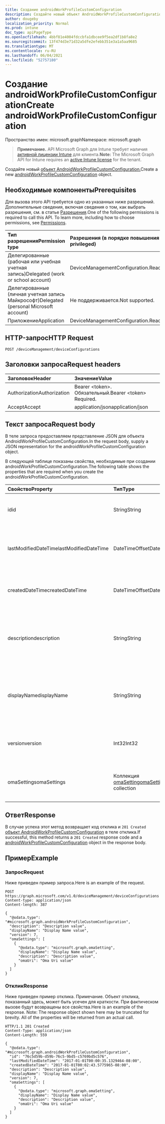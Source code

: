 ```yaml
---
title: Создание androidWorkProfileCustomConfiguration
description: Создайте новый объект AndroidWorkProfileCustomConfiguration.
author: dougeby
localization_priority: Normal
ms.prod: intune
doc_type: apiPageType
ms.openlocfilehash: 4bbf81e4004fdccbfa1dbcee9f5ea2df1b8fa8e2
ms.sourcegitcommit: 13f474d3e71d32a5dfe2efebb351e3a1a5aa9685
ms.translationtype: MT
ms.contentlocale: ru-RU
ms.lasthandoff: 06/04/2021
ms.locfileid: "52757180"
---
```

# <a name="create-androidworkprofilecustomconfiguration"></a><span data-ttu-id="b9c76-103">Создание androidWorkProfileCustomConfiguration</span><span class="sxs-lookup"><span data-stu-id="b9c76-103">Create androidWorkProfileCustomConfiguration</span></span>

<span data-ttu-id="b9c76-104">Пространство имен: microsoft.graph</span><span class="sxs-lookup"><span data-stu-id="b9c76-104">Namespace: microsoft.graph</span></span>

> <span data-ttu-id="b9c76-105">**Примечание.** API Microsoft Graph для Intune требует наличия [активной лицензии Intune](https://go.microsoft.com/fwlink/?linkid=839381) для клиента.</span><span class="sxs-lookup"><span data-stu-id="b9c76-105">**Note:** The Microsoft Graph API for Intune requires an [active Intune license](https://go.microsoft.com/fwlink/?linkid=839381) for the tenant.</span></span>

<span data-ttu-id="b9c76-106">Создайте новый [объект AndroidWorkProfileCustomConfiguration.](../resources/intune-deviceconfig-androidworkprofilecustomconfiguration.md)</span><span class="sxs-lookup"><span data-stu-id="b9c76-106">Create a new [androidWorkProfileCustomConfiguration](../resources/intune-deviceconfig-androidworkprofilecustomconfiguration.md) object.</span></span>

## <a name="prerequisites"></a><span data-ttu-id="b9c76-107">Необходимые компоненты</span><span class="sxs-lookup"><span data-stu-id="b9c76-107">Prerequisites</span></span>
<span data-ttu-id="b9c76-p101">Для вызова этого API требуется одно из указанных ниже разрешений. Дополнительные сведения, включая сведения о том, как выбрать разрешения, см. в статье [Разрешения](/graph/permissions-reference).</span><span class="sxs-lookup"><span data-stu-id="b9c76-p101">One of the following permissions is required to call this API. To learn more, including how to choose permissions, see [Permissions](/graph/permissions-reference).</span></span>

|<span data-ttu-id="b9c76-110">Тип разрешения</span><span class="sxs-lookup"><span data-stu-id="b9c76-110">Permission type</span></span>|<span data-ttu-id="b9c76-111">Разрешения (в порядке повышения привилегий)</span><span class="sxs-lookup"><span data-stu-id="b9c76-111">Permissions (from least to most privileged)</span></span>|
|:---|:---|
|<span data-ttu-id="b9c76-112">Делегированные (рабочая или учебная учетная запись)</span><span class="sxs-lookup"><span data-stu-id="b9c76-112">Delegated (work or school account)</span></span>|<span data-ttu-id="b9c76-113">DeviceManagementConfiguration.ReadWrite.All</span><span class="sxs-lookup"><span data-stu-id="b9c76-113">DeviceManagementConfiguration.ReadWrite.All</span></span>|
|<span data-ttu-id="b9c76-114">Делегированные (личная учетная запись Майкрософт)</span><span class="sxs-lookup"><span data-stu-id="b9c76-114">Delegated (personal Microsoft account)</span></span>|<span data-ttu-id="b9c76-115">Не поддерживается.</span><span class="sxs-lookup"><span data-stu-id="b9c76-115">Not supported.</span></span>|
|<span data-ttu-id="b9c76-116">Приложение</span><span class="sxs-lookup"><span data-stu-id="b9c76-116">Application</span></span>|<span data-ttu-id="b9c76-117">DeviceManagementConfiguration.ReadWrite.All</span><span class="sxs-lookup"><span data-stu-id="b9c76-117">DeviceManagementConfiguration.ReadWrite.All</span></span>|

## <a name="http-request"></a><span data-ttu-id="b9c76-118">HTTP-запрос</span><span class="sxs-lookup"><span data-stu-id="b9c76-118">HTTP Request</span></span>
<!-- {
  "blockType": "ignored"
}
-->
``` http
POST /deviceManagement/deviceConfigurations
```

## <a name="request-headers"></a><span data-ttu-id="b9c76-119">Заголовки запроса</span><span class="sxs-lookup"><span data-stu-id="b9c76-119">Request headers</span></span>
|<span data-ttu-id="b9c76-120">Заголовок</span><span class="sxs-lookup"><span data-stu-id="b9c76-120">Header</span></span>|<span data-ttu-id="b9c76-121">Значение</span><span class="sxs-lookup"><span data-stu-id="b9c76-121">Value</span></span>|
|:---|:---|
|<span data-ttu-id="b9c76-122">Authorization</span><span class="sxs-lookup"><span data-stu-id="b9c76-122">Authorization</span></span>|<span data-ttu-id="b9c76-123">Bearer &lt;token&gt;. Обязательный.</span><span class="sxs-lookup"><span data-stu-id="b9c76-123">Bearer &lt;token&gt; Required.</span></span>|
|<span data-ttu-id="b9c76-124">Accept</span><span class="sxs-lookup"><span data-stu-id="b9c76-124">Accept</span></span>|<span data-ttu-id="b9c76-125">application/json</span><span class="sxs-lookup"><span data-stu-id="b9c76-125">application/json</span></span>|

## <a name="request-body"></a><span data-ttu-id="b9c76-126">Текст запроса</span><span class="sxs-lookup"><span data-stu-id="b9c76-126">Request body</span></span>
<span data-ttu-id="b9c76-127">В теле запроса предоставляем представление JSON для объекта AndroidWorkProfileCustomConfiguration.</span><span class="sxs-lookup"><span data-stu-id="b9c76-127">In the request body, supply a JSON representation for the androidWorkProfileCustomConfiguration object.</span></span>

<span data-ttu-id="b9c76-128">В следующей таблице показаны свойства, необходимые при создании androidWorkProfileCustomConfiguration.</span><span class="sxs-lookup"><span data-stu-id="b9c76-128">The following table shows the properties that are required when you create the androidWorkProfileCustomConfiguration.</span></span>

|<span data-ttu-id="b9c76-129">Свойство</span><span class="sxs-lookup"><span data-stu-id="b9c76-129">Property</span></span>|<span data-ttu-id="b9c76-130">Тип</span><span class="sxs-lookup"><span data-stu-id="b9c76-130">Type</span></span>|<span data-ttu-id="b9c76-131">Описание</span><span class="sxs-lookup"><span data-stu-id="b9c76-131">Description</span></span>|
|:---|:---|:---|
|<span data-ttu-id="b9c76-132">id</span><span class="sxs-lookup"><span data-stu-id="b9c76-132">id</span></span>|<span data-ttu-id="b9c76-133">String</span><span class="sxs-lookup"><span data-stu-id="b9c76-133">String</span></span>|<span data-ttu-id="b9c76-134">Ключ объекта.</span><span class="sxs-lookup"><span data-stu-id="b9c76-134">Key of the entity.</span></span> <span data-ttu-id="b9c76-135">Наследуется от объекта [deviceConfiguration](../resources/intune-deviceconfig-deviceconfiguration.md).</span><span class="sxs-lookup"><span data-stu-id="b9c76-135">Inherited from [deviceConfiguration](../resources/intune-deviceconfig-deviceconfiguration.md)</span></span>|
|<span data-ttu-id="b9c76-136">lastModifiedDateTime</span><span class="sxs-lookup"><span data-stu-id="b9c76-136">lastModifiedDateTime</span></span>|<span data-ttu-id="b9c76-137">DateTimeOffset</span><span class="sxs-lookup"><span data-stu-id="b9c76-137">DateTimeOffset</span></span>|<span data-ttu-id="b9c76-138">Дата и время последнего изменения объекта.</span><span class="sxs-lookup"><span data-stu-id="b9c76-138">DateTime the object was last modified.</span></span> <span data-ttu-id="b9c76-139">Наследуется от объекта [deviceConfiguration](../resources/intune-deviceconfig-deviceconfiguration.md).</span><span class="sxs-lookup"><span data-stu-id="b9c76-139">Inherited from [deviceConfiguration](../resources/intune-deviceconfig-deviceconfiguration.md)</span></span>|
|<span data-ttu-id="b9c76-140">createdDateTime</span><span class="sxs-lookup"><span data-stu-id="b9c76-140">createdDateTime</span></span>|<span data-ttu-id="b9c76-141">DateTimeOffset</span><span class="sxs-lookup"><span data-stu-id="b9c76-141">DateTimeOffset</span></span>|<span data-ttu-id="b9c76-142">Дата и время создания объекта.</span><span class="sxs-lookup"><span data-stu-id="b9c76-142">DateTime the object was created.</span></span> <span data-ttu-id="b9c76-143">Наследуется от объекта [deviceConfiguration](../resources/intune-deviceconfig-deviceconfiguration.md).</span><span class="sxs-lookup"><span data-stu-id="b9c76-143">Inherited from [deviceConfiguration](../resources/intune-deviceconfig-deviceconfiguration.md)</span></span>|
|<span data-ttu-id="b9c76-144">description</span><span class="sxs-lookup"><span data-stu-id="b9c76-144">description</span></span>|<span data-ttu-id="b9c76-145">String</span><span class="sxs-lookup"><span data-stu-id="b9c76-145">String</span></span>|<span data-ttu-id="b9c76-146">Указанное администратором описание конфигурации устройства.</span><span class="sxs-lookup"><span data-stu-id="b9c76-146">Admin provided description of the Device Configuration.</span></span> <span data-ttu-id="b9c76-147">Наследуется от объекта [deviceConfiguration](../resources/intune-deviceconfig-deviceconfiguration.md).</span><span class="sxs-lookup"><span data-stu-id="b9c76-147">Inherited from [deviceConfiguration](../resources/intune-deviceconfig-deviceconfiguration.md)</span></span>|
|<span data-ttu-id="b9c76-148">displayName</span><span class="sxs-lookup"><span data-stu-id="b9c76-148">displayName</span></span>|<span data-ttu-id="b9c76-149">String</span><span class="sxs-lookup"><span data-stu-id="b9c76-149">String</span></span>|<span data-ttu-id="b9c76-150">Указанное администратором имя конфигурации устройства.</span><span class="sxs-lookup"><span data-stu-id="b9c76-150">Admin provided name of the device configuration.</span></span> <span data-ttu-id="b9c76-151">Наследуется от объекта [deviceConfiguration](../resources/intune-deviceconfig-deviceconfiguration.md).</span><span class="sxs-lookup"><span data-stu-id="b9c76-151">Inherited from [deviceConfiguration](../resources/intune-deviceconfig-deviceconfiguration.md)</span></span>|
|<span data-ttu-id="b9c76-152">version</span><span class="sxs-lookup"><span data-stu-id="b9c76-152">version</span></span>|<span data-ttu-id="b9c76-153">Int32</span><span class="sxs-lookup"><span data-stu-id="b9c76-153">Int32</span></span>|<span data-ttu-id="b9c76-154">Версия конфигурации устройства.</span><span class="sxs-lookup"><span data-stu-id="b9c76-154">Version of the device configuration.</span></span> <span data-ttu-id="b9c76-155">Наследуется от объекта [deviceConfiguration](../resources/intune-deviceconfig-deviceconfiguration.md).</span><span class="sxs-lookup"><span data-stu-id="b9c76-155">Inherited from [deviceConfiguration](../resources/intune-deviceconfig-deviceconfiguration.md)</span></span>|
|<span data-ttu-id="b9c76-156">omaSettings</span><span class="sxs-lookup"><span data-stu-id="b9c76-156">omaSettings</span></span>|<span data-ttu-id="b9c76-157">Коллекция [omaSetting](../resources/intune-deviceconfig-omasetting.md)</span><span class="sxs-lookup"><span data-stu-id="b9c76-157">[omaSetting](../resources/intune-deviceconfig-omasetting.md) collection</span></span>|<span data-ttu-id="b9c76-158">Параметры OMA.</span><span class="sxs-lookup"><span data-stu-id="b9c76-158">OMA settings.</span></span> <span data-ttu-id="b9c76-159">Эта коллекция может содержать не более 500 элементов.</span><span class="sxs-lookup"><span data-stu-id="b9c76-159">This collection can contain a maximum of 500 elements.</span></span>|



## <a name="response"></a><span data-ttu-id="b9c76-160">Ответ</span><span class="sxs-lookup"><span data-stu-id="b9c76-160">Response</span></span>
<span data-ttu-id="b9c76-161">В случае успеха этот метод возвращает код отклика и `201 Created` [объект AndroidWorkProfileCustomConfiguration](../resources/intune-deviceconfig-androidworkprofilecustomconfiguration.md) в теле отклика.</span><span class="sxs-lookup"><span data-stu-id="b9c76-161">If successful, this method returns a `201 Created` response code and a [androidWorkProfileCustomConfiguration](../resources/intune-deviceconfig-androidworkprofilecustomconfiguration.md) object in the response body.</span></span>

## <a name="example"></a><span data-ttu-id="b9c76-162">Пример</span><span class="sxs-lookup"><span data-stu-id="b9c76-162">Example</span></span>

### <a name="request"></a><span data-ttu-id="b9c76-163">Запрос</span><span class="sxs-lookup"><span data-stu-id="b9c76-163">Request</span></span>
<span data-ttu-id="b9c76-164">Ниже приведен пример запроса.</span><span class="sxs-lookup"><span data-stu-id="b9c76-164">Here is an example of the request.</span></span>
``` http
POST https://graph.microsoft.com/v1.0/deviceManagement/deviceConfigurations
Content-type: application/json
Content-length: 387

{
  "@odata.type": "#microsoft.graph.androidWorkProfileCustomConfiguration",
  "description": "Description value",
  "displayName": "Display Name value",
  "version": 7,
  "omaSettings": [
    {
      "@odata.type": "microsoft.graph.omaSetting",
      "displayName": "Display Name value",
      "description": "Description value",
      "omaUri": "Oma Uri value"
    }
  ]
}
```

### <a name="response"></a><span data-ttu-id="b9c76-165">Отклик</span><span class="sxs-lookup"><span data-stu-id="b9c76-165">Response</span></span>
<span data-ttu-id="b9c76-p109">Ниже приведен пример отклика. Примечание. Объект отклика, показанный здесь, может быть усечен для краткости. При фактическом вызове будут возвращены все свойства.</span><span class="sxs-lookup"><span data-stu-id="b9c76-p109">Here is an example of the response. Note: The response object shown here may be truncated for brevity. All of the properties will be returned from an actual call.</span></span>
``` http
HTTP/1.1 201 Created
Content-Type: application/json
Content-Length: 559

{
  "@odata.type": "#microsoft.graph.androidWorkProfileCustomConfiguration",
  "id": "76c5d59b-d59b-76c5-9bd5-c5769bd5c576",
  "lastModifiedDateTime": "2017-01-01T00:00:35.1329464-08:00",
  "createdDateTime": "2017-01-01T00:02:43.5775965-08:00",
  "description": "Description value",
  "displayName": "Display Name value",
  "version": 7,
  "omaSettings": [
    {
      "@odata.type": "microsoft.graph.omaSetting",
      "displayName": "Display Name value",
      "description": "Description value",
      "omaUri": "Oma Uri value"
    }
  ]
}
```




